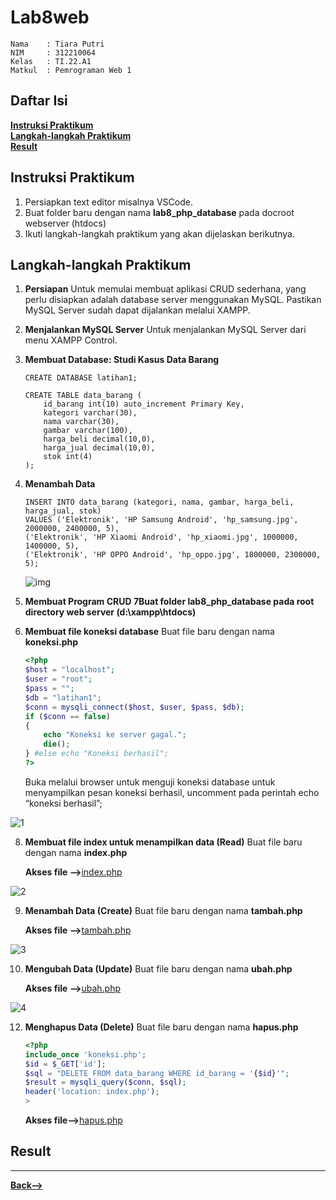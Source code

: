 # Lab8web

```
Nama    : Tiara Putri
NIM     : 312210064
Kelas   : TI.22.A1
Matkul  : Pemrograman Web 1
```

## **Daftar Isi**
**[Instruksi Praktikum](#instruksi-praktikum)**         
**[Langkah-langkah Praktikum](#langkah-langkah-praktikum)**         
**[Result](#result)**

## **Instruksi Praktikum**
1. Persiapkan text editor misalnya VSCode.
2. Buat folder baru dengan nama **lab8_php_database** pada docroot webserver 
(htdocs)
3. Ikuti langkah-langkah praktikum yang akan dijelaskan berikutnya.

## **Langkah-langkah Praktikum**
1. **Persiapan**
Untuk memulai membuat aplikasi CRUD sederhana, yang perlu disiapkan adalah 
database server menggunakan MySQL. Pastikan MySQL Server sudah dapat dijalankan 
melalui XAMPP. 

3. **Menjalankan MySQL Server**
Untuk menjalankan MySQL Server dari menu XAMPP Control.

4. **Membuat Database: Studi Kasus Data Barang**
    ```mysql
    CREATE DATABASE latihan1;
    ```

    ```mysql
    CREATE TABLE data_barang (
        id_barang int(10) auto_increment Primary Key,
        kategori varchar(30),
        nama varchar(30),
        gambar varchar(100),
        harga_beli decimal(10,0),
        harga_jual decimal(10,0),
        stok int(4)
    );
    ```
    
5. **Menambah Data**
    ```mysql
    INSERT INTO data_barang (kategori, nama, gambar, harga_beli, harga_jual, stok)
    VALUES ('Elektronik', 'HP Samsung Android', 'hp_samsung.jpg', 2000000, 2400000, 5),
    ('Elektronik', 'HP Xiaomi Android', 'hp_xiaomi.jpg', 1000000, 1400000, 5),
    ('Elektronik', 'HP OPPO Android', 'hp_oppo.jpg', 1800000, 2300000, 5);

    ```
    ![img](gambar/4.png)
6. **Membuat Program CRUD 7Buat folder lab8_php_database pada root directory web server (d:\xampp\htdocs)**

7. **Membuat file koneksi database**
    Buat file baru dengan nama **koneksi.php**
    ```php
    <?php
    $host = "localhost";
    $user = "root";
    $pass = "";
    $db = "latihan1";
    $conn = mysqli_connect($host, $user, $pass, $db);
    if ($conn == false)
    {
        echo "Koneksi ke server gagal.";
        die();
    } #else echo "Koneksi berhasil";
    ?>
    ```
    Buka melalui browser untuk menguji koneksi database untuk menyampilkan pesan 
    koneksi berhasil, uncomment pada perintah echo “koneksi berhasil”; 

![1](https://github.com/tiaraputriiiiii/Lab8web/assets/115775237/c8c2ad7a-f2d8-432e-a33e-ecc4f109a5df)

8. **Membuat file index untuk menampilkan data (Read)**
    Buat file baru dengan nama **index.php**

    **Akses file -->**[index.php](index.php)

![2](https://github.com/tiaraputriiiiii/Lab8web/assets/115775237/42cdd7c9-3951-4915-9bf1-b297a1d88a4e)


9. **Menambah Data (Create)**
    Buat file baru dengan nama **tambah.php**   

    **Akses file -->**[tambah.php](tambah.php)

 ![3](https://github.com/tiaraputriiiiii/Lab8web/assets/115775237/fc2530ce-ff57-4973-977c-39ce97cd1705)


10. **Mengubah Data (Update)**
    Buat file baru dengan nama **ubah.php**

    **Akses file -->**[ubah.php](ubah.php)
    
![4](https://github.com/tiaraputriiiiii/Lab8web/assets/115775237/547813b6-0ab2-4f28-a178-ab528543e60a)


12. **Menghapus Data (Delete)**
    Buat file baru dengan nama **hapus.php**

    ```php
    <?php
    include_once 'koneksi.php';
    $id = $_GET['id'];
    $sql = "DELETE FROM data_barang WHERE id_barang = '{$id}'";
    $result = mysqli_query($conn, $sql);
    header('location: index.php');
    >

    ```

    **Akses file-->**[hapus.php](hapus.php)



## **Result**


<hr>

**[Back-->](#lab-8-php-database)**

    
